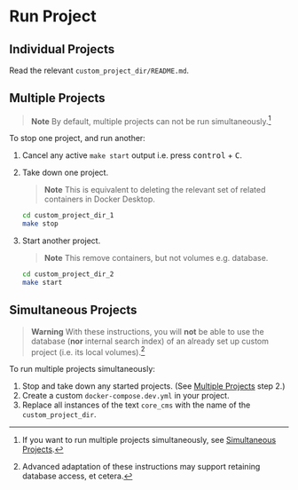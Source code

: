 # Run Project

## Individual Projects

Read the relevant `custom_project_dir/README.md`.

## Multiple Projects

> **Note**
> By default, multiple projects can not be run simultaneously.[^1]

To stop one project, and run another:

1. Cancel any active `make start` output i.e. press <kbd>control</kbd> + <kbd>C</kbd>.

2. Take down one project.

    > **Note**
    > This is equivalent to deleting the relevant set of related containers in Docker Desktop.

    ```sh
    cd custom_project_dir_1
    make stop
    ```

3. Start another project.

    > **Note**
    > This remove containers, but not volumes e.g. database.

    ```sh
    cd custom_project_dir_2
    make start
    ```

[^1]: If you want to run multiple projects simultaneously, see [Simultaneous Projects](#simultaneous-projects).

## Simultaneous Projects

> **Warning**
> With these instructions, you will **not** be able to use the database (**nor** internal search index) of an already set up custom project (i.e. its local volumes).[^2]

To run multiple projects simultaneously:

1. Stop and take down any started projects. (See [Multiple Projects](#multiple-projects) step 2.)
1. Create a custom `docker-compose.dev.yml` in your project.
2. Replace all instances of the text `core_cms` with the name of the `custom_project_dir`.

[^2]: Advanced adaptation of these instructions may support retaining database access, et cetera.

[copy a database]: https://confluence.tacc.utexas.edu/pages/viewpage.action?pageId=249135195
